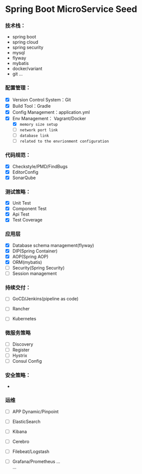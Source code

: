 # Spring Boot MicroService Seed

### 技术栈：
  * spring boot
  * spring cloud
  * spring security
  * mysql
  * flyway
  * mybatis
  * docker/variant
  * git
  ...

### 配置管理：
 - [x] Version Control System：Git
 - [x] Build Tool：Gradle
 - [x] Config Management：application.yml
 - [x] Env Management： Vagrant/Docker
    - [x] `memory size setup`
    - [ ] `network port link`
    - [ ] `database link`
    - [ ] `related to the envrionment configuration`

### 代码规范：
 - [x] Checkstyle/PMD/FindBugs
 - [x] EditorConfig
 - [x] SonarQube
      
### 测试策略：
  - [x] Unit Test
  - [x] Component Test
  - [x] Api Test 
  - [x] Test Coverage
  
### 应用层
  - [x] Database schema management(flyway)
  - [x] DIP(Spring Container)  
  - [x] AOP(Spring AOP)
  - [x] ORM(mybatis)
  - [ ] Security(Spring Security)  
  - [ ] Session management

### 持续交付：
  - [ ] GoCD/Jenkins(pipeline as code)
  - [ ] Rancher
  - [ ] Kubernetes
  

### 微服务策略
  - [ ] Discovery
  - [ ] Register
  - [ ] Hystrix
  - [ ] Consul Config
  
### 安全策略：
  *
### 运维
  - [ ] APP Dynamic/Pinpoint
  - [ ] ElasticSearch
  - [ ] Kibana
  - [ ] Cerebro
  - [ ] Filebeat/Logstash
  - [ ] Grafana/Prometheus 
...  
... 

